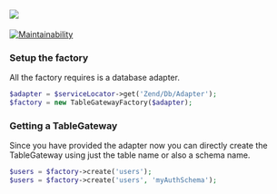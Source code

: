 # ![](https://i.imgur.com/ry6pNLD.png)

[![Maintainability](https://api.codeclimate.com/v1/badges/0971942e97c9c8c0fec3/maintainability)](https://codeclimate.com/github/phphacks/zend-tablegateway-factory/maintainability)

### Setup the factory

All the factory requires is a database adapter.
```php
$adapter = $serviceLocator->get('Zend/Db/Adapter');
$factory = new TableGatewayFactory($adapter);
```

### Getting a TableGateway

Since you have provided the adapter now you can directly create the TableGateway using just the table name or also a schema name.
```php
$users = $factory->create('users');
$users = $factory->create('users', 'myAuthSchema');
```
